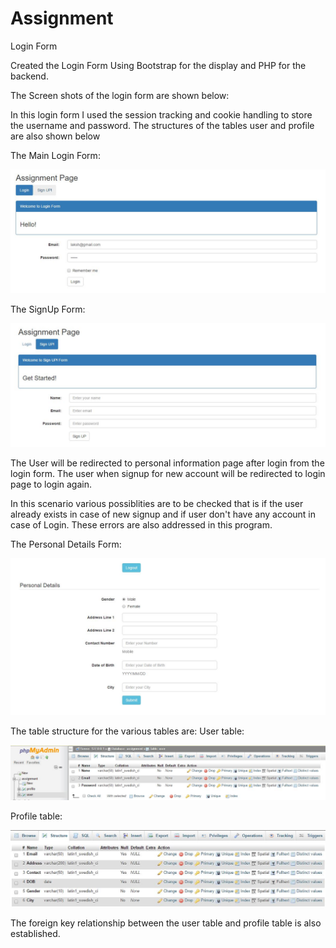# Assignment
Login Form

Created the Login Form Using Bootstrap for the display and PHP for the backend.

The Screen shots of the login form are shown below:

In this login form I used the session tracking and cookie handling to store the username and password.
The structures of the tables user and profile are also shown below

The Main Login Form:

![Login Page](/One.JPG?raw=true "Login Form")

The SignUp Form:

![SignUP Page](/two.JPG?raw=true "Sign UP! Form")

The User will be redirected to personal information page after login from the login form.
The user when signup for new account will be redirected to login page to login again.

In this scenario various possiblities are to be checked that is if the user already exists in case of new signup and if user don't have any account in case of Login. These errors are also addressed in this program.

The Personal Details Form:

![Personal Details Page](/five.JPG?raw=true "Personal Details Form")

The table structure for the various tables are:
User table:

![user table](/three.JPG?raw=true "User table")

Profile table:

![profile table](/four.JPG?raw=true "profile table")

The foreign key relationship between the user table and profile table is also established.







